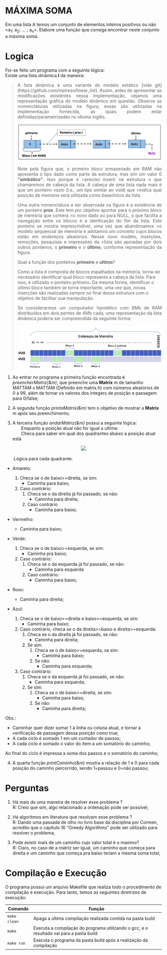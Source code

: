 # MÁXIMA SOMA
Em uma lista A temos um conjunto de elementos inteiros positivos ou não <a<sub>1</sub>; a<sub>2</sub>; ... ; a<sub>n</sub>>. Elabore uma função que consiga encontrar neste conjunto a máxima soma.
# Logica
Foi-se feito um programa com a seguinte lógica:    
Existe uma lista dinâmica **l** da maneira:
><p align="justify">
>A lista dinâmica é uma variante do modelo estático [vide git](https://github.com/mpiress/linear_list). Assim, antes de apresentar as modificações existêntes nessa implementação, vejamos uma representação gráfica do modelo dinâmico em questão. Observe as nomenclaturas utilizadas na figura, essas são utilizadas na implementação fornecida, as quais podem estar definidas/parametrizadas no idioma inglês.
></p>
><p align="center">
>	<img src="imgs/lista.png"/> 
></p>
><p align="justify">
>Note pela figura que, o primeiro bloco armazenado em RAM não apresenta o tipo dado como parte da estrutura, mas sim um valor 0 <b>"simbólico"</b>. Isso porque é >preciso inserir na estrutura o que chamaremos de cabeça da lista. A cabeça de uma lista nada mais é que um ponteiro <i>vazio</i> (i.e., um tipo similar ao void) que >indica qual posição de memória será utilizada como base/início da lista. 
></p>
><p align="justify">
>Uma outra nomenclatura a ser observada na figura é a existência de um ponteiro <b>prox</b>. Este tem por objetivo apontar para o próximo bloco de memória que conterá >o novo dado ou para NULL, o que facilita a navegação entre os blocos e a idenficação do fim da lista. Este ponteiro se mostra imprescindível, uma vez que abandonamos >o modelo sequencial de memória e adotamos um conceito cujos blocos estão em endereços aleatórios. Nesse novo modelo, inserções, remoções, pesquisas e impressões da >lista são apoiadas por dois outros ponteiros, o <b>primeiro</b> e o <b>último</b>, conforme representação da figura.
></p>
>Qual a função dos ponteiros <b>primeiro</b> e <b>ultimo</b>?
>
> Como a lista é composta de blocos espalhados na memória, torna-se necessário identificar qual bloco representa a cabeça da lista. Para isso, é utilizado o ponteiro primeiro. Da mesma forma, identificar o último bloco também se torna importante, uma vez que, novas inserções são realizadas sempre no final dessa estrutura com o objetivo de facilitar sua manipulação.
><p align="justify">
>Se considerarmos um computador hipotético com 8Mb de RAM distribuídos em dois pentes de 4Mb cada, uma representação da lista dinâmica poderia ser compreendida da seguinte forma:
></p>
><p align="center">
>	<img src="imgs/memoria.png"/> 
></p> 

1) Ao entrar no programa a primeira função encontrada é *preencherMatriz(&m)*, que preenche uma **Matrix** m de tamanho MATTAM x MATTAM (Definido em matrix.h) com números aleatórios de 0 a 99, além de tornar os valores dos integers de posição e passagem para 0/false;    

2) A segunda função *printaMatrix(&m)* tem o objetivo de mostrar a **Matrix** m após seu preenchimento;     

3) A terceira função *andarMatriz(&m)* possui a seguinte lógica:    
         &nbsp;&nbsp;&nbsp;&nbsp;&nbsp;&nbsp;&nbsp;Enquanto a posição atual não for igual a ultima:     
         &nbsp;&nbsp;&nbsp;&nbsp;&nbsp;&nbsp;&nbsp;Checa para saber em qual dos quadrantes abaixo a posição atual está     
<p align="center">
<img src="img/Quadrantes_matriz.png"/> 
</p>
&nbsp;&nbsp;&nbsp;&nbsp;&nbsp;&nbsp;&nbsp;Lógica para cada quadrante:

- Amarelo: 
    1. Checa se o de baixo>=direita, se sim:
        - Caminha para baixo;
    2. Caso contrário:
        1. Checa se o da direita já foi passado, se não:
            - Caminha para direita;
        2. Caso contrário 
            - Caminha para baixo;

- Vermelho: 
    - Caminha para baixo;

- Verde: 
    1. Checa se o de baixo>=esquerda, se sim:
        - Caminha pra baixo;
    2. Caso contrário:
        1. Checa se o da esquerda já foi passado, se não:
            - Caminha para esquerda
        2. Caso contrário:
            - Caminha para baixo;

- Roxo: 
    - Caminha para direita;

- Azul:
    1. Checa se o de baixo>=direita e baixo>=esquerda, se sim:
        - Caminha para baixo;
    2. Caso contrário, checa se o da direita>=baixo e direita>=esquerda:
        1. Checa se o da direita já foi passado, se não:
            - Caminha para direita;
        2. Se sim:
            1. Checa se o de baixo>=esquerda, se sim:
                - Caminha para baixo;
            2. Se não:
                - Caminha para esquerda;
    3. Caso contrário:
        1. Checa se o da esquerda já foi passado, se não:
            - Caminha para esquerda;
        2. Se sim:
            1. Checa se o de baixo>=direita, se sim:
                - Caminha para baixo;
            2. Se não:
                - Caminha para direita;   
  
Obs.:    
- Caminhar quer dizer somar 1 à linha ou coluna atual, e tornar a verificação de passagem dessa posição como true;
- A cada ciclo é somado 1 em um contador de passos;
- A cada ciclo é somado o valor do item a um somatório do caminho;
<p align="justify">
Ao final do ciclo é impressa a soma dos passos e o somatório do caminho;
</p>

4) A quarta função *printCaminho(&m)* mostra a relação de 1 e 0 para cada posição do caminho percorrido, sendo 1=passou e 0=não passou;

# Perguntas

1) Há mais de uma maneira de resolver esse problema ?    
R: Creio que sim, algo relacionado a ordenação pode ser possível;   

2) Há algoritmos em literatura que resolvam esse problema ?    
R: Dando uma passada de olho no livro base da disciplina por Cormen, acredito que o capítulo 16 "Greedy Algorithms" pode ser utilizado para resolver o problema;    

3) Pode existir mais de um caminho cujo valor total é o maximo?     
R: Claro, no caso de a matriz ser igual, um caminho que começa para direita e um caminho que começa pra baixo teriam a mesma soma total;     

# Compilação e Execução

O programa possui um arquivo Makefile que realiza todo o procedimento de compilação e execução. Para tanto, temos as seguintes diretrizes de execução:


| Comando                |  Função                                                                                           |                     
| -----------------------| ------------------------------------------------------------------------------------------------- |
|  `make clean`          | Apaga a última compilação realizada contida na pasta build                                        |
|  `make`                | Executa a compilação do programa utilizando o gcc, e o resultado vai para a pasta build           |
|  `make run`            | Executa o programa da pasta build após a realização da compilação                                 |
